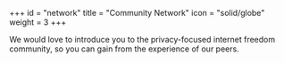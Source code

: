 +++
id = "network"
title = "Community Network"
icon = "solid/globe"
weight = 3
+++

We would love to introduce you to the privacy-focused internet freedom community, so you can gain from the experience of our peers.